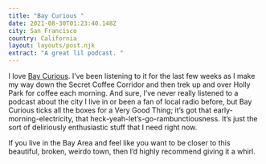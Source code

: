 ```yaml
---
title: "Bay Curious "
date: 2021-08-30T01:23:40.148Z
city: San Francisco
country: California
layout: layouts/post.njk
extract: "A great lil podcast. "
---
```


I love [Bay Curious](https://www.kqed.org/podcasts/baycurious). I’ve been listening to it for the last few weeks as I make my way down the Secret Coffee Corridor and then trek up and over Holly Park for coffee each morning. And sure, I’ve never really listened to a podcast about the city I live in or been a fan of local radio before, but Bay Curious ticks all the boxes for a Very Good Thing; it’s got that early-morning-electricity, that heck-yeah-let’s-go-rambunctiousness. It’s just the sort of deliriously enthusiastic stuff that I need right now.

If you live in the Bay Area and feel like you want to be closer to this beautiful, broken, weirdo town, then I’d highly recommend giving it a whirl.
